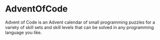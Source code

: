 # AdventOfCode

Advent of Code is an Advent calendar of small programming puzzles for a variety of skill sets and skill levels that can be solved in any programming language you like.
